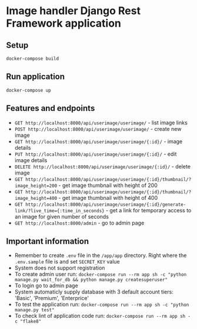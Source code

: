 # Image handler Django Rest Framework application
## Setup
`docker-compose build `

## Run application
`docker-compose up`

## Features and endpoints
- `GET http://localhost:8000/api/userimage/userimage/` - list image links
- `POST http://localhost:8000/api/userimage/userimage/` - create new image
- `GET http://localhost:8000/api/userimage/userimage/{:id}/` - image details
- `PUT http://localhost:8000/api/userimage/userimage/{:id}/` - edit image details
- `DELETE http://localhost:8000/api/userimage/userimage/{:id}/` - delete image
- `GET http://localhost:8000/api/userimage/userimage/{:id}/thumbnail/?image_height=200` - get image thumbnail with height of 200
- `GET http://localhost:8000/api/userimage/userimage/{:id}/thumbnail/?image_height=400` - get image thumbnail with height of 400
- `GET http://localhost:8000/api/userimage/userimage/{:id}/generate-link/?live_time={:time_in_seconds}` - get a link for temporary access to an image for given number of seconds
- `GET http://localhost:8000/admin` - go to admin page

## Important information
- Remember to create `.env` file in the `/app/app` directory. Right where the `.env.sample` file is and set `SECRET_KEY` value
- System does not support registration
- To create admin user run: `docker-compose run --rm app sh -c "python manage.py wait_for_db && python manage.py createsuperuser"`
- To login go to admin page
- System automaticly supply database with 3 default account tiers: 'Basic', 'Premium', 'Enterprice'
- To test the application run: `docker-compose run --rm app sh -c "python manage.py test"`
- To check lint of application code run: `docker-compose run --rm app sh -c "flake8"`